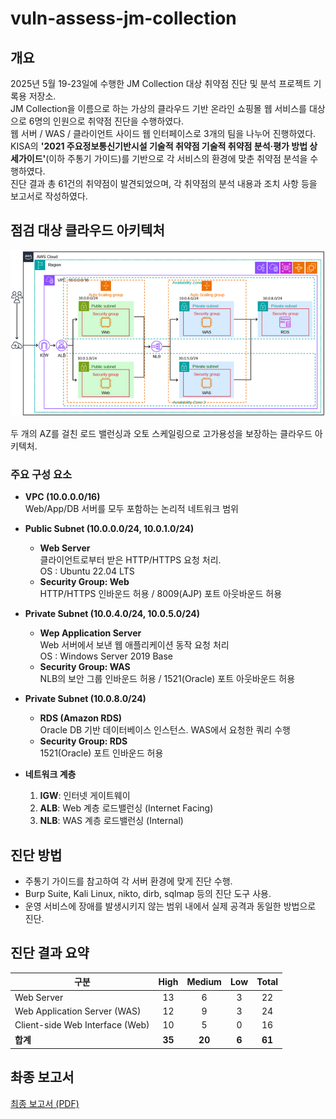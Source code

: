 # vuln-assess-jm-collection

## 개요
2025년 5월 19-23일에 수행한 JM Collection 대상 취약점 진단 및 분석 프로젝트 기록용 저장소.</br>
JM Collection을 이름으로 하는 가상의 클라우드 기반 온라인 쇼핑몰 웹 서비스를 대상으로 6명의 인원으로 취약점 진단을 수행하였다.</br>
웹 서버 / WAS / 클라이언트 사이드 웹 인터페이스로 3개의 팀을 나누어 진행하였다.</br>
KISA의 **'2021 주요정보통신기반시설 기술적 취약점 기술적 취약점 분석·평가 방법 상세가이드'**(이하 주통기 가이드)를 기반으로 각 서비스의 환경에 맞춘 취약점 분석을 수행하였다.</br>
진단 결과 총 61건의 취약점이 발견되었으며, 각 취약점의 분석 내용과 조치 사항 등을 보고서로 작성하였다.

## 점검 대상 클라우드 아키텍처

![클라우드 아키텍처 다이어그램](./img/cloud_architecture_diagram.png)

두 개의 AZ를 걸친 로드 밸런싱과 오토 스케일링으로 고가용성을 보장하는 클라우드 아키텍처.

### 주요 구성 요소
- **VPC (10.0.0.0/16)**  
  Web/App/DB 서버를 모두 포함하는 논리적 네트워크 범위
- **Public Subnet (10.0.0.0/24, 10.0.1.0/24)**  
  - **Web Server**  
    클라이언트로부터 받은 HTTP/HTTPS 요청 처리.</br>
    OS : Ubuntu 22.04 LTS
  - **Security Group: Web**  
    HTTP/HTTPS 인바운드 허용 / 8009(AJP) 포트 아웃바운드 허용
- **Private Subnet (10.0.4.0/24, 10.0.5.0/24)**  
  - **Wep Application Server**  
    Web 서버에서 보낸 웹 애플리케이션 동작 요청 처리</br>
    OS : Windows Server 2019 Base
  - **Security Group: WAS**</br>
    NLB의 보안 그룹 인바운드 허용 / 1521(Oracle) 포트 아웃바운드 허용
- **Private Subnet (10.0.8.0/24)**
  - **RDS (Amazon RDS)**  
    Oracle DB 기반 데이터베이스 인스턴스. WAS에서 요청한 쿼리 수행
  - **Security Group: RDS**</br>
    1521(Oracle) 포트 인바운드 허용
    
- **네트워크 계층**  
  1. **IGW**: 인터넷 게이트웨이  
  2. **ALB**: Web 계층 로드밸런싱 (Internet Facing)
  3. **NLB**: WAS 계층 로드밸런싱 (Internal)

## 진단 방법

- 주통기 가이드를 참고하여 각 서버 환경에 맞게 진단 수행.
- Burp Suite, Kali Linux, nikto, dirb, sqlmap 등의 진단 도구 사용.
- 운영 서비스에 장애를 발생시키지 않는 범위 내에서 실제 공격과 동일한 방법으로 진단.

## 진단 결과 요약
| 구분                             | High | Medium | Low | Total |
|----------------------------------|:----:|:------:|:---:|:-----:|
| Web Server                         |  13  |   6   |  3  |  22   |
| Web Application Server (WAS)     |   12  |   9   |  3  |  24   |
| Client-side Web Interface (Web)  |   10  |    5   |  0  |  16   |
| **합계**                         | **35** | **20** | **6** | **61** |

## 촤종 보고서

[최종 보고서 (PDF)](/report/Final_report.pdf)